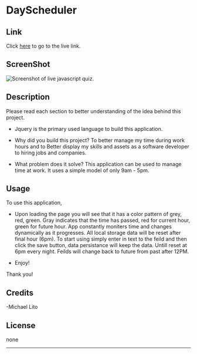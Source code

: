 # DayScheduler 

## Link

Click [here]() to go to the live link.

## ScreenShot

![Screenshot of live javascript quiz.]()

## Description

Please read each section to better understanding of the idea behind this project.

- Jquery is the primary used language to build this application. 

- Why did you build this project? To better manage my time during work hours
  and to Better display my skills and assets as a software developer
  to hiring jobs and companies. 

- What problem does it solve? This application can be used to manage 
  time at work. It uses a simple model of only 9am - 5pm. 

## Usage

To use this application,

- Upon loading the page you will see that it has a color pattern of grey, red, green.  Gray indicates
  that the time has passed, red for current hour, green for future hour. App constantly moniters time
  and changes dynamically as it progresses. All local storage data will be reset after final hour (6pm). To start using
  simply enter in text to the feild and then click the save button, data persistance will keep the data.
  Untill reset at 6pm every night. Feilds will change back to future from past after 12PM. 


- Enjoy!

Thank you!

## Credits

-Michael Lito

## License

none

---